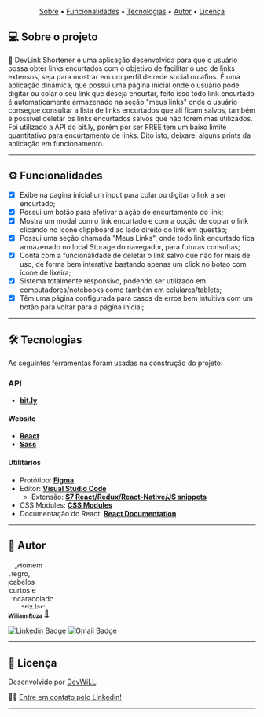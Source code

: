 
</h4>
<p align="center">
 <a href="#-sobre-o-projeto">Sobre</a> •
 <a href="#-funcionalidades">Funcionalidades</a> • 
 <a href="#-tecnologias">Tecnologias</a> •
 <a href="#-autor">Autor</a> • 
 <a href="#user-content--licença">Licença</a>
</p>



## 💻 Sobre o projeto

🚀 DevLink Shortener é uma aplicação desenvolvida para que o usuário possa obter links encurtados com o objetivo de facilitar o uso de links extensos, seja para mostrar em um perfil de rede social ou afins. É uma aplicação dinâmica, que possui uma página inicial onde o usuário pode digitar ou colar o seu link que deseja encurtar, feito isso todo link encurtado é automaticamente armazenado na seção "meus links" onde o usuário consegue consultar a lista de links encurtados que ali ficam salvos, também é possivel deletar os links encurtados salvos que não forem mas utilizados. Foi utilizado a API do bit.ly, porém por ser FREE tem um baixo limite quantitativo para encurtamento de links. Dito isto, deixarei alguns prints da aplicação em funcionamento.

---

## ⚙️ Funcionalidades

- [x] Exibe na pagina inicial um input para colar ou digitar o link a ser encurtado;
- [x] Possui um botão para efetivar a ação de encurtamento do link;
- [x] Mostra um modal com o link encurtado e com a opção de copiar o link clicando no ícone clippboard ao lado direito do link em questão;
- [x] Possui uma seção chamada "Meus Links", onde todo link encurtado fica armazenado no local Storage do navegador, para futuras consultas;
- [x] Conta com a funcionalidade de deletar o link salvo que não for mais de uso, de forma bem  interativa bastando apenas um click no botao com ícone de lixeira;
- [x] Sistema totalmente responsivo, podendo ser utilizado em computadores/notebooks como também em celulares/tablets;
- [x] Têm uma página configurada para casos de erros bem intuitiva com um botão para voltar para a página inicial; 

---

## 🛠 Tecnologias

As seguintes ferramentas foram usadas na construção do projeto:

### **API**

- **[bit.ly](https://dev.bitly.com/)**

#### **Website**

- **[React](https://reactjs.org/)**
- **[Sass](https://sass-lang.com/)**

#### **Utilitários**

- Protótipo: **[Figma](https://www.figma.com/)** 
- Editor: **[Visual Studio Code](https://code.visualstudio.com/)**
  - Extensão: **[S7 React/Redux/React-Native/JS snippets](https://marketplace.visualstudio.com/items?itemName=dsznajder.es7-react-js-snippets)**
- CSS Modules: **[CSS Modules](https://github.com/css-modules/css-modules)**
- Documentação do React: **[React Documentation](https://create-react-app.dev/docs/adding-a-stylesheet/)**

---

## 🦸 Autor

<a href="https://www.instagram.com/wiliam.rozza/">
 <img style="border-radius: 50%;" src="https://avatars.githubusercontent.com/u/106280899?s=400&u=c99561d67e121d4546768802a0b8e93491c9775a&v=4" width="100px;" alt="Homem negro, cabelos curtos e encaracolados, nariz largo e com um sorriso no rosto. Está usando um Headset vermelho e preto. O cenário é uma parede lisa atrás com um fundo azul."/>
 <br />
 <sub><b>Wiliam Roza</b></sub></a> <a href="https://www.linkedin.com/in/devfrontwill/" title="Meu Perfil">🚀</a>
 <br />

[![Linkedin Badge](https://img.shields.io/badge/-WiliamRoza-blue?style=flat-square&logo=Linkedin&logoColor=white&link=https://www.linkedin.com/in/devfrontwill/)](https://www.linkedin.com/in/devfrontwill/)
[![Gmail Badge](https://img.shields.io/badge/-contato.devfrontwill@gmail.com-c14438?style=flat-square&logo=Gmail&logoColor=white&link=mailto:contato.devfrontwill@gmail.com)](mailto:contato.devfrontwill@gmail.com)

---

## 📝 Licença

Desenvolvido por [DevWiLL](https://github.com/devfrontwill).

👋🏽 [Entre em contato pelo Linkedin!](https://www.linkedin.com/in/devfrontwill/)

---

